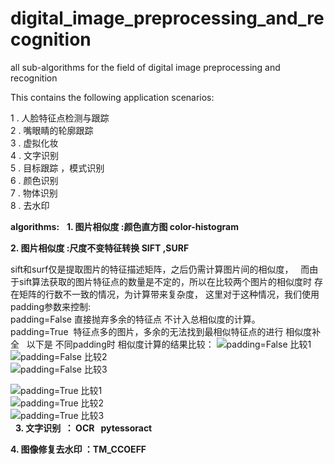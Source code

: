 # digital_image_preprocessing_and_recognition
all sub-algorithms  for the field of digital image preprocessing and recognition


This contains the following application scenarios:

1 . 人脸特征点检测与跟踪  
2 . 嘴眼睛的轮廓跟踪  
3 . 虚拟化妆  
4 . 文字识别  
5 . 目标跟踪 ，模式识别  
6 . 颜色识别  
7 . 物体识别  
8 . 去水印


**algorithms:**    
**1. 图片相似度 :颜色直方图  color-histogram**  

**2. 图片相似度 :尺度不变特征转换 SIFT ,SURF**  

sift和surf仅是提取图片的特征描述矩阵，之后仍需计算图片间的相似度，  
而由于sift算法获取的图片特征点的数量是不定的，所以在比较两个图片的相似度时 存在矩阵的行数不一致的情况，为计算带来复杂度，
这里对于这种情况，我们使用padding参数来控制:  
padding=False 直接抛弃多余的特征点 不计入总相似度的计算。  
padding=True  特征点多的图片，多余的无法找到最相似特征点的进行 相似度补全  
以下是 不同padding时 相似度计算的结果比较：
![padding=False 比较1](https://github.com/laura-zhang-cn/digital_image_preprocessing_and_recognition/blob/master/sift_sim_padding_False.png)   
![padding=False 比较2](https://github.com/laura-zhang-cn/digital_image_preprocessing_and_recognition/blob/master/sift_sim_padding_False2.jpg)   
![padding=False 比较3](https://github.com/laura-zhang-cn/digital_image_preprocessing_and_recognition/blob/master/sift_sim_padding_False3.jpg)   
  
![padding=True 比较1](https://github.com/laura-zhang-cn/digital_image_preprocessing_and_recognition/blob/master/sift_sim_padding_True.jpg)   
![padding=True 比较2](https://github.com/laura-zhang-cn/digital_image_preprocessing_and_recognition/blob/master/sift_sim_padding_True2.jpg)   
![padding=True 比较3](https://github.com/laura-zhang-cn/digital_image_preprocessing_and_recognition/blob/master/sift_sim_padding_True3.jpg)   
  
**3. 文字识别  ： OCR   pytessoract**  

**4. 图像修复去水印 ：TM_CCOEFF**  


